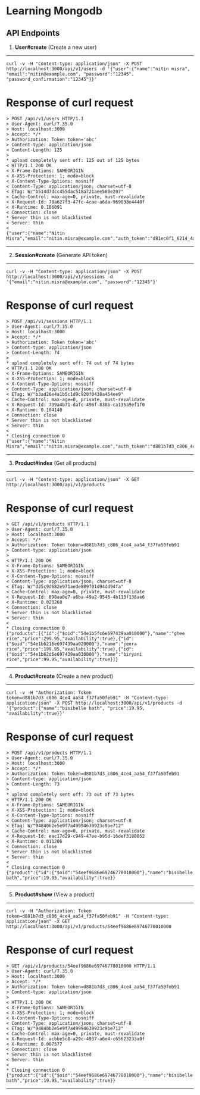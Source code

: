 # Learning Mongodb

## API Endpoints

1) **User#create** (Create a new user)

---------------------------------------------------------------------------------------
```
curl -v -H "Content-type: application/json" -X POST http://localhost:3000/api/v1/users -d '{"user":{"name":"nitin misra", "email":"nitin@example.com", "password":"12345", "password_confirmation":"12345"}}'
```

Response of curl request
===============================================
```
> POST /api/v1/users HTTP/1.1
> User-Agent: curl/7.35.0
> Host: localhost:3000
> Accept: */*
> Authorization: Token token='abc'
> Content-type: application/json
> Content-Length: 125
>
* upload completely sent off: 125 out of 125 bytes
< HTTP/1.1 200 OK
< X-Frame-Options: SAMEORIGIN
< X-XSS-Protection: 1; mode=block
< X-Content-Type-Options: nosniff
< Content-Type: application/json; charset=utf-8
< ETag: W/"b514d7dcc455dac518a721aee508e207"
< Cache-Control: max-age=0, private, must-revalidate
< X-Request-Id: 78a627f3-47fc-4cae-a6da-969038e4440f
< X-Runtime: 0.106091
< Connection: close
* Server thin is not blacklisted
< Server: thin
<
{"user":{"name":"Nitin Misra","email":"nitin.misra@example.com","auth_token":"d81ec0f1_6214_4a96_81fb_1914169d8e7c"}}
```
---------------------------------------------------------------------------------------

2) **Session#create** (Generate API token)

---------------------------------------------------------------------------------------
```
curl -v -H "Content-type: application/json" -X POST http://localhost:3000/api/v1/sessions -d '{"email":"nitin.misra@example.com", "password":"12345"}'
```

Response of curl request
===============================================
```
> POST /api/v1/sessions HTTP/1.1
> User-Agent: curl/7.35.0
> Host: localhost:3000
> Accept: */*
> Authorization: Token token='abc'
> Content-type: application/json
> Content-Length: 74
>
* upload completely sent off: 74 out of 74 bytes
< HTTP/1.1 200 OK
< X-Frame-Options: SAMEORIGIN
< X-XSS-Protection: 1; mode=block
< X-Content-Type-Options: nosniff
< Content-Type: application/json; charset=utf-8
< ETag: W/"b3ad26e4a1b5c1d9c920f0438a454ee9"
< Cache-Control: max-age=0, private, must-revalidate
< X-Request-Id: 739a4b71-dafc-496f-838b-ca135a9ef1f0
< X-Runtime: 0.104140
< Connection: close
* Server thin is not blacklisted
< Server: thin
<
* Closing connection 0
{"user":{"name":"Nitin Misra","email":"nitin.misra@example.com","auth_token":"d881b7d3_c806_4ce4_aa54_f37fa50feb91"}}
```
---------------------------------------------------------------------------------------

3) **Product#index** (Get all products)

---------------------------------------------------------------------------------------
```
curl -v -H "Content-type: application/json" -X GET http://localhost:3000/api/v1/products
```

Response of curl request
===============================================
```
> GET /api/v1/products HTTP/1.1
> User-Agent: curl/7.35.0
> Host: localhost:3000
> Accept: */*
> Authorization: Token token=d881b7d3_c806_4ce4_aa54_f37fa50feb91
> Content-type: application/json
>
< HTTP/1.1 200 OK
< X-Frame-Options: SAMEORIGIN
< X-XSS-Protection: 1; mode=block
< X-Content-Type-Options: nosniff
< Content-Type: application/json; charset=utf-8
< ETag: W/"d25c9d682e971aede809f01d94dd94fa"
< Cache-Control: max-age=0, private, must-revalidate
< X-Request-Id: 898aa0e7-a6ba-49a2-9546-4b113f138ae6
< X-Runtime: 0.028268
< Connection: close
* Server thin is not blacklisted
< Server: thin
<
* Closing connection 0
{"products":[{"id":{"$oid":"54e1b5fc6e697439aa010000"},"name":"ghee rice","price":299.95,"availability":true},{"id":{"$oid":"54e1b6216e697439aa020000"},"name":"jeera rice","price":199.95,"availability":true},{"id":{"$oid":"54e1b62d6e697439aa030000"},"name":"biryani rice","price":99.95,"availability":true}]}
```
---------------------------------------------------------------------------------------

4) **Product#create** (Create a new product)

---------------------------------------------------------------------------------------
```
curl -v -H "Authorization: Token token=d881b7d3_c806_4ce4_aa54_f37fa50feb91" -H "Content-type: application/json" -X POST http://localhost:3000/api/v1/products -d '{"product":{"name":"bisibelle bath", "price":19.95, "availability":true}}'
```

Response of curl request
===============================================
```
> POST /api/v1/products HTTP/1.1
> User-Agent: curl/7.35.0
> Host: localhost:3000
> Accept: */*
> Authorization: Token token=d881b7d3_c806_4ce4_aa54_f37fa50feb91
> Content-type: application/json
> Content-Length: 73
>
* upload completely sent off: 73 out of 73 bytes
< HTTP/1.1 200 OK
< X-Frame-Options: SAMEORIGIN
< X-XSS-Protection: 1; mode=block
< X-Content-Type-Options: nosniff
< Content-Type: application/json; charset=utf-8
< ETag: W/"94840b2e5e9f7a49994639923c9be712"
< Cache-Control: max-age=0, private, must-revalidate
< X-Request-Id: eac17d29-c949-47ee-b95d-16def3188852
< X-Runtime: 0.011206
< Connection: close
* Server thin is not blacklisted
< Server: thin
<
* Closing connection 0
{"product":{"id":{"$oid":"54eef9686e69746778010000"},"name":"bisibelle bath","price":19.95,"availability":true}}
```
---------------------------------------------------------------------------------------

5) **Product#show** (View a product)

---------------------------------------------------------------------------------------
```
curl -v -H "Authorization: Token token=d881b7d3_c806_4ce4_aa54_f37fa50feb91" -H "Content-type: application/json" -X GET http://localhost:3000/api/v1/products/54eef9686e69746778010000
```

Response of curl request
===============================================
```
> GET /api/v1/products/54eef9686e69746778010000 HTTP/1.1
> User-Agent: curl/7.35.0
> Host: localhost:3000
> Accept: */*
> Authorization: Token token=d881b7d3_c806_4ce4_aa54_f37fa50feb91
> Content-type: application/json
>
< HTTP/1.1 200 OK
< X-Frame-Options: SAMEORIGIN
< X-XSS-Protection: 1; mode=block
< X-Content-Type-Options: nosniff
< Content-Type: application/json; charset=utf-8
< ETag: W/"94840b2e5e9f7a49994639923c9be712"
< Cache-Control: max-age=0, private, must-revalidate
< X-Request-Id: acbbe5c8-a29c-4937-a6e4-c65623233a0f
< X-Runtime: 0.007577
< Connection: close
* Server thin is not blacklisted
< Server: thin
<
* Closing connection 0
{"product":{"id":{"$oid":"54eef9686e69746778010000"},"name":"bisibelle bath","price":19.95,"availability":true}}
```
---------------------------------------------------------------------------------------
